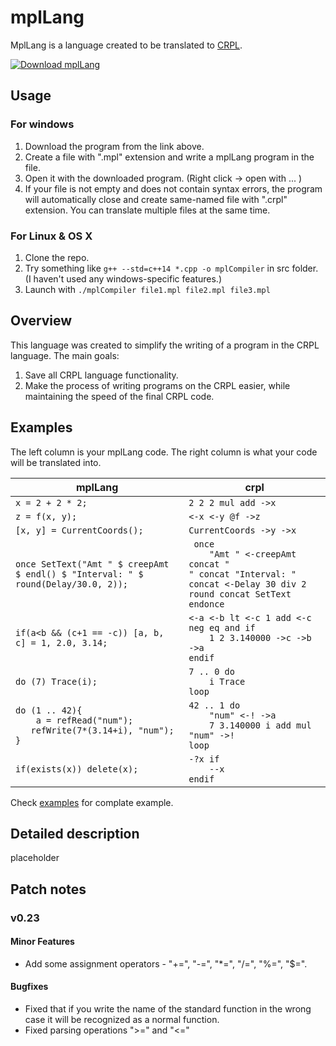 # mplLang
MplLang is a language created to be translated to [CRPL](https://knucklecracker.com/wiki/doku.php?id=crpl:overview).

[![Download mplLang](https://a.fsdn.com/con/app/sf-download-button)](https://sourceforge.net/projects/mpllang/files/latest/download)

## Usage
### For windows
1. Download the program from the link above.
2. Create a file with ".mpl" extension and write a mplLang program in the file.
3. Open it with the downloaded program. (Right click -> open with ... )
4. If your file is not empty and does not contain syntax errors, the program will automatically close and create same-named file with ".crpl" extension.
You can translate multiple files at the same time.

### For Linux & OS X
1. Clone the repo.
2. Try something like `g++ --std=c++14 *.cpp -o mplCompiler` in src folder. (I haven't used any windows-specific features.)
3. Launch with `./mplCompiler file1.mpl file2.mpl file3.mpl`

## Overview
This language was created to simplify the writing of a program in the CRPL language.
The main goals:
1. Save all CRPL language functionality.
2. Make the process of writing programs on the CRPL easier, while maintaining the speed of the final CRPL code.

## Examples
The left column is your mplLang code. The right column is what your code will be translated into.

| mplLang | crpl |
| - | - |
| ```x = 2 + 2 * 2;``` | ```2 2 2 mul add ->x``` |
| ```z = f(x, y);``` | ```<-x <-y @f ->z``` |
| ```[x, y] = CurrentCoords();``` | ```CurrentCoords ->y ->x``` |
| ```once SetText("Amt " $ creepAmt $ endl() $ "Interval: " $ round(Delay/30.0, 2));``` | ``` once```<br>```    "Amt " <-creepAmt concat "```<br>```" concat "Interval: " concat <-Delay 30 div 2 round concat SetText```<br>```endonce``` |
| ```if(a<b && (c+1 == -c)) [a, b, c] = 1, 2.0, 3.14; ``` | ```<-a <-b lt <-c 1 add <-c neg eq and if```<br>```    1 2 3.140000 ->c ->b ->a```<br>```endif``` |
| ```do (7) Trace(i);``` | ```7 .. 0 do```<br>```    i Trace```<br>```loop``` |
| ```do (1 .. 42){```<br>```	a = refRead("num");```<br>```	refWrite(7*(3.14+i), "num");```<br>```}``` | ```42 .. 1 do```<br>```    "num" <-! ->a```<br>```    7 3.140000 i add mul "num" ->!```<br>```loop``` |
| ```if(exists(x)) delete(x);``` | ```-?x if```<br>```    --x```<br>```endif``` |

Check [examples](https://github.com/Arin112/mplLang/tree/master/examples) for complate example.
## Detailed description
placeholder

## Patch notes

### v0.23
#### Minor Features
+ Add some assignment operators - "+=", "-=", "*=", "/=", "%=", "$=". 
#### Bugfixes
+ Fixed that if you write the name of the standard function in the wrong case it will be recognized as a normal function.
+ Fixed parsing operations ">=" and "<="
